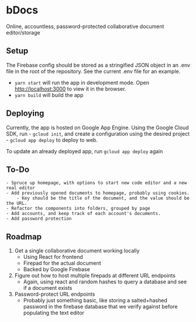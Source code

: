 # bDocs

Online, accountless, password-protected collaborative document editor/storage

## Setup

The Firebase config should be stored as a stringified JSON object in an .env file in the root of the repository. See the current .env file for an example.

- `yarn start` will run the app in development mode. Open [http://localhost:3000](http://localhost:3000) to view it in the browser.
- `yarn build` will build the app

## Deploying

Currently, the app is hosted on Google App Engine.
Using the Google Cloud SDK, run - `gcloud init`, and create a configuration using the desired project - `gcloud app deploy` to deploy to web.

To update an already deployed app, run `gcloud app deploy` again

## To-Do

    - Spruce up homepage, with options to start new code editor and a new real editor
    - Add previously opened documents to homepage, probably using cookies.
        - Key should be the title of the document, and the value should be the URL.
    - Refactor the components into folders, grouped by page
    - Add accounts, and keep track of each account's documents.
    - Add password protection

## Roadmap

1. Get a single collaborative document working locally
   - Using React for frontend
   - Firepad for the actual document
   - Backed by Google Firebase
2. Figure out how to host multiple firepads at different URL endpoints
   - Again, using react and random hashes to query a database and see if a document exists
3. Password-protect URL endpoints
   - Probably just something basic, like storing a salted+hashed password in the firebase database
     that we verify against before populating the text editor
